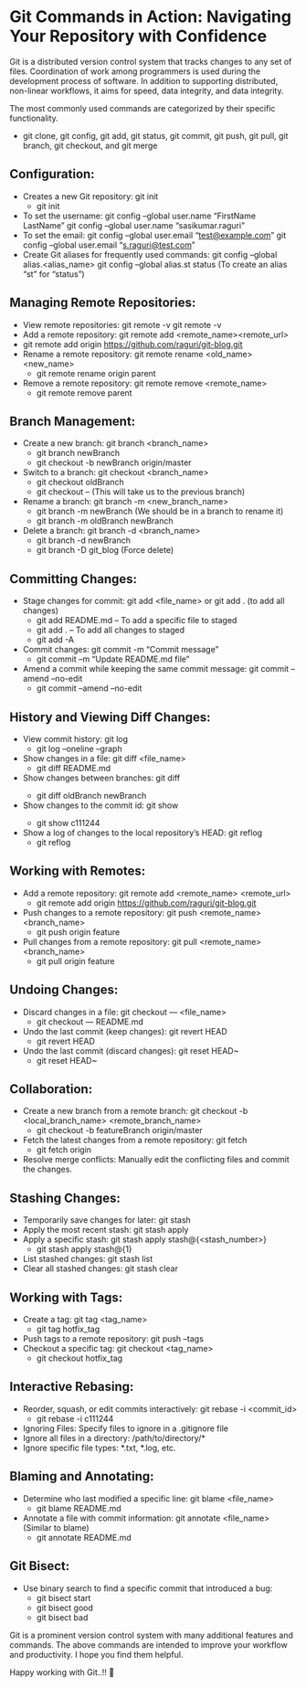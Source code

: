 # Git Commands in Action: Navigating Your Repository with Confidence
Git is a distributed version control system that tracks changes to any set of files. Coordination of work among programmers is used during the development process of software. In addition to supporting distributed, non-linear workflows, it aims for speed, data integrity, and data integrity.

The most commonly used commands are categorized by their specific functionality.
- git clone, git config, git add, git status, git commit, git push, git pull, git branch, git checkout, and git merge

## Configuration:
- Creates a new Git repository: git init
  - git init
- To set the username: git config –global user.name “FirstName LastName”
git config –global user.name “sasikumar.raguri”
- To set the email: git config –global user.email “test@example.com”
git config –global user.email “s.raguri@test.com”
- Create Git aliases for frequently used commands: git config –global alias.<alias_name> <command>
git config –global alias.st status (To create an alias “st” for “status”)

## Managing Remote Repositories:
-  View remote repositories: git remote -v
git remote -v
  - Add a remote repository: git remote add <remote_name><remote_url>
  - git remote add origin https://github.com/raguri/git-blog.git
- Rename a remote repository: git remote rename <old_name> <new_name>
  - git remote rename origin parent
- Remove a remote repository: git remote remove <remote_name>
  - git remote remove parent

## Branch Management:
- Create a new branch: git branch <branch_name>
  - git branch newBranch
  - git checkout -b newBranch origin/master
- Switch to a branch: git checkout <branch_name>
  - git checkout oldBranch
  - git checkout – (This will take us to the previous branch)
- Rename a branch: git branch -m <new_branch_name>
  - git branch -m newBranch (We should be in a branch to rename it)
  - git branch -m oldBranch newBranch
- Delete a branch: git branch -d <branch_name>
  - git branch -d newBranch
  - git branch -D git_blog (Force delete)

## Committing Changes:
- Stage changes for commit: git add <file_name> or git add . (to add all changes)
  - git add README.md  – To add a specific file to staged
  - git add .                  – To add all changes to staged
  - git add -A
- Commit changes: git commit -m “Commit message”
  - git commit –m “Update README.md file”
- Amend a commit while keeping the same commit message: git commit –amend –no-edit
  - git commit –amend –no-edit

## History and Viewing Diff Changes:
- View commit history: git log
  - git log –oneline –graph
- Show changes in a file: git diff <file_name>
  - git diff README.md
- Show changes between branches: git diff <branch1> <branch2>
  - git diff oldBranch newBranch
- Show changes to the commit id: git show <commit id>
  - git show c111244
- Show a log of changes to the local repository’s HEAD: git reflog
  - git reflog

## Working with Remotes:
- Add a remote repository: git remote add <remote_name> <remote_url>
  - git remote add origin https://github.com/raguri/git-blog.git
- Push changes to a remote repository: git push <remote_name> <branch_name>
  - git push origin feature
- Pull changes from a remote repository: git pull <remote_name> <branch_name>
  - git pull origin feature

## Undoing Changes:
- Discard changes in a file: git checkout — <file_name>
  - git checkout — README.md
- Undo the last commit (keep changes): git revert HEAD
  - git revert HEAD
- Undo the last commit (discard changes): git reset HEAD~
  - git reset HEAD~

## Collaboration:
- Create a new branch from a remote branch: git checkout -b <local_branch_name> <remote_branch_name>
  - git checkout -b featureBranch origin/master
- Fetch the latest changes from a remote repository: git fetch
  - git fetch origin
- Resolve merge conflicts: Manually edit the conflicting files and commit the changes.
## Stashing Changes:
- Temporarily save changes for later: git stash
- Apply the most recent stash: git stash apply
- Apply a specific stash: git stash apply stash@{<stash_number>}
  - git stash apply stash@{1}
- List stashed changes: git stash list
- Clear all stashed changes: git stash clear

## Working with Tags:
- Create a tag: git tag <tag_name>
  - git tag hotfix_tag
- Push tags to a remote repository: git push –tags
- Checkout a specific tag: git checkout <tag_name>
    - git checkout hotfix_tag

## Interactive Rebasing:
- Reorder, squash, or edit commits interactively: git rebase -i <commit_id>
  - git rebase -i c111244
- Ignoring Files:
Specify files to ignore in a .gitignore file
- Ignore all files in a directory: /path/to/directory/*
- Ignore specific file types: *.txt, *.log, etc.

## Blaming and Annotating:
- Determine who last modified a specific line: git blame <file_name>
  - git blame README.md
- Annotate a file with commit information: git annotate <file_name> (Similar to blame)
  - git annotate README.md

## Git Bisect:
- Use binary search to find a specific commit that introduced a bug:
  - git bisect start
  - git bisect good
  - git bisect bad


Git is a prominent version control system with many additional features and commands. The above commands are intended to improve your workflow and productivity. I hope you find them helpful.

Happy working with Git..!! 🙂
